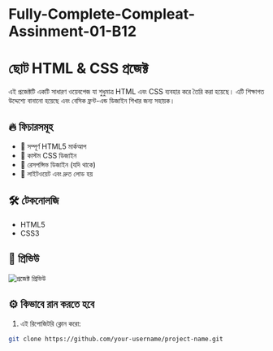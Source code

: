 # Fully-Complete-Compleat-Assinment-01-B12
# ছোট HTML & CSS প্রজেক্ট

এই প্রজেক্টটি একটি সাধারণ ওয়েবপেজ যা শুধুমাত্র HTML এবং CSS ব্যবহার করে তৈরি করা হয়েছে। এটি শিক্ষাগত উদ্দেশ্যে বানানো হয়েছে এবং বেসিক ফ্রন্ট-এন্ড ডিজাইন শিখার জন্য সহায়ক।

## 🔥 ফিচারসমূহ

- 📄 সম্পূর্ণ HTML5 মার্কআপ
- 🎨 কাস্টম CSS ডিজাইন
- 📱 রেসপন্সিভ ডিজাইন (যদি থাকে)
- 🚀 লাইটওয়েট এবং দ্রুত লোড হয়

## 🛠️ টেকনোলজি

- HTML5
- CSS3

## 📸 প্রিভিউ

![প্রজেক্ট প্রিভিউ](screenshot.png) <!-- তোমার স্ক্রিনশট নাম যদি অন্য কিছু হয় সেটা দাও -->

## ⚙️ কিভাবে রান করতে হবে

1. এই রিপোজিটরি ক্লোন করো:

```bash
git clone https://github.com/your-username/project-name.git
